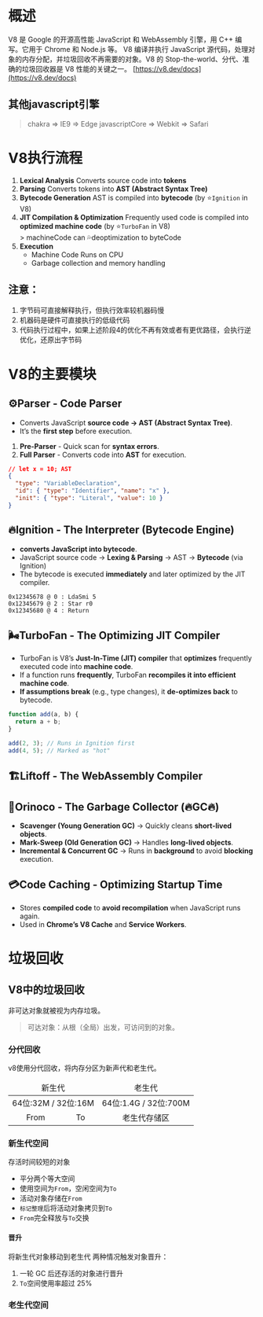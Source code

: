 # 概述
V8 是 Google 的开源高性能 JavaScript 和 WebAssembly 引擎，用 C++ 编写。它用于 Chrome 和 Node.js 等。
V8 编译并执行 JavaScript 源代码，处理对象的内存分配，并垃圾回收不再需要的对象。V8 的 Stop-the-world、分代、准确的垃圾回收器是 V8 性能的关键之一。
[https://v8.dev/docs](https://v8.dev/docs)

## 其他javascript引擎
>chakra => IE9 => Edge
>javascriptCore => Webkit => Safari

# V8执行流程
1. **Lexical Analysis**
	Converts source code into **tokens**
2. **Parsing**
	Converts tokens into **AST (Abstract Syntax Tree)**
3. **Bytecode Generation**
	AST is compiled into **bytecode** (by ⭐️`Ignition` in V8)
4. **JIT Compilation & Optimization**
	Frequently used code is compiled into **optimized machine code** (by ⭐️`TurboFan` in V8)	
		> machineCode can 💦deoptimization to byteCode
5. **Execution**
	- Machine Code Runs on CPU
	- Garbage collection and memory handling
## 注意：
1. 字节码可直接解释执行，但执行效率较机器码慢
2. 机器码是硬件可直接执行的低级代码
3. 代码执行过程中，如果上述阶段4的优化不再有效或者有更优路径，会执行逆优化，还原出字节码

# V8的主要模块
## ⚙️Parser **- Code Parser**
- Converts JavaScript **source code → AST (Abstract Syntax Tree)**.
- It’s the **first step** before execution.
1. **Pre-Parser** - Quick scan for **syntax errors**.
2. **Full Parser** - Converts code into **AST** for execution.
```json
// let x = 10; AST
{
  "type": "VariableDeclaration",
  "id": { "type": "Identifier", "name": "x" },
  "init": { "type": "Literal", "value": 10 }
}
```
## 🔥Ignition **- The Interpreter (Bytecode Engine)**
- **converts JavaScript into bytecode**.
- JavaScript source code → **Lexing & Parsing** → AST → **Bytecode** (via Ignition)
- The bytecode is executed **immediately** and later optimized by the JIT compiler.
```assembly
0x12345678 @ 0 : LdaSmi 5
0x12345679 @ 2 : Star r0
0x12345680 @ 4 : Return
```
## 🌬️TurboFan **- The Optimizing JIT Compiler**

- TurboFan is V8’s **Just-In-Time (JIT) compiler** that **optimizes** frequently executed code into **machine code**.
- If a function runs **frequently**, TurboFan **recompiles it into efficient machine code**.
- **If assumptions break** (e.g., type changes), it **de-optimizes back** to bytecode.
```javascript
function add(a, b) {
  return a + b;
}

add(2, 3); // Runs in Ignition first
add(4, 5); // Marked as "hot"
```
## 🏗️Liftoff **- The WebAssembly Compiler**

## 🧩Orinoco **- The Garbage Collector (🔥GC🔥)**
- **Scavenger (Young Generation GC)** → Quickly cleans **short-lived objects**.
- **Mark-Sweep (Old Generation GC)** → Handles **long-lived objects**.
- **Incremental & Concurrent GC** → Runs in **background** to avoid **blocking** execution.

## 💳Code Caching **- Optimizing Startup Time**
- Stores **compiled code** to **avoid recompilation** when JavaScript runs again.
- Used in **Chrome’s V8 Cache** and **Service Workers**.

# 垃圾回收

## V8中的垃圾回收
非可达对象就被视为内存垃圾。
>可达对象：从根（全局）出发，可访问到的对象。
### 分代回收
v8使用分代回收，将内存分区为新声代和老生代。
<table style="text-align:center">
<thead>
<td colspan=2>新生代</td>
<td>老生代</td>
</thead>
<tbody>
<tr>
<td colspan=2>64位:32M / 32位:16M</td>
<td>64位:1.4G / 32位:700M</td>
</tr>
<tr>
<td>From</td>
<td>To</td>
<td>老生代存储区</td>
</tr>
</tbody>
</table>

### 新生代空间
存活时间较短的对象
- 平分两个等大空间
- 使用空间为`From`，空闲空间为`To`
- 活动对象存储在`From`
- `标记整理`后将活动对象拷贝到`To`
- `From`完全释放与`To`交换
#### 晋升
将新生代对象移动到老生代
两种情况触发对象晋升：
1. 一轮 GC 后还存活的对象进行晋升
2. `To`空间使用率超过 25%
### 老生代空间